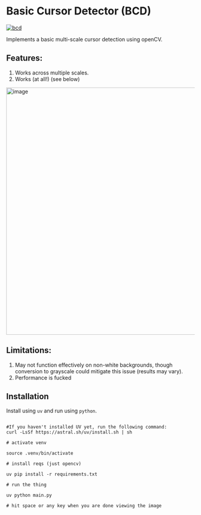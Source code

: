 # Basic Cursor Detector (BCD)

[![bcd](https://img.shields.io/badge/bcd-version_1)](https://www.youtube.com/watch?v=dQw4w9WgXcQ)

Implements a basic multi-scale cursor detection using openCV.

## Features:

1. Works across multiple scales.
2. Works (at all!) (see below)

<img width="659" alt="image" src="https://github.com/Evanc123/mouse-detection/assets/4010547/e2eb6f01-9c43-4c80-934c-f2a019ef06aa">

## Limitations:

1. May not function effectively on non-white backgrounds, though conversion to grayscale could mitigate this issue (results may vary).
2. Performance is fucked

## Installation

Install using `uv` and run using `python`.

```shell

#If you haven't installed UV yet, run the following command:
curl -LsSf https://astral.sh/uv/install.sh | sh

# activate venv

source .venv/bin/activate

# install reqs (just opencv)

uv pip install -r requirements.txt

# run the thing

uv python main.py

# hit space or any key when you are done viewing the image
```

